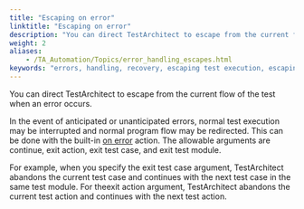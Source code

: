 ```yaml
--- 
title: "Escaping on error"
linktitle: "Escaping on error"
description: "You can direct TestArchitect to escape from the current flow of the test when an error occurs."
weight: 2
aliases: 
    - /TA_Automation/Topics/error_handling_escapes.html
keywords: "errors, handling, recovery, escaping test execution, escaping test execution on errors, action, on error, continue, action argument, exit action, exit test case, exit test module"
---
```


You can direct TestArchitect to escape from the current flow of the test when an error occurs.

In the event of anticipated or unanticipated errors, normal test execution may be interrupted and normal program flow may be redirected. This can be done with the built-in [on error](/automation-guide/action-based-testing-language/built-in-actions/test-support-actions/error-handling/on-error) action. The allowable arguments are continue, exit action, exit test case, and exit test module.

For example, when you specify the exit test case argument, TestArchitect abandons the current test case and continues with the next test case in the same test module. For theexit action argument, TestArchitect abandons the current test action and continues with the next test action.




